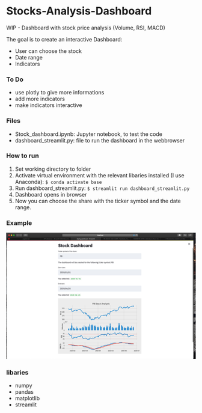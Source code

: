 # Stocks-Analysis-Dashboard
WIP - Dashboard with stock price analysis (Volume, RSI, MACD)

The goal is to create an interactive Dashboard:
- User can choose the stock
- Date range 
- Indicators

### To Do
- use plotly to give more informations
- add more indicators
- make indicators interactive

### Files
- Stock_dashboard.ipynb: Jupyter notebook, to test the code 
- dashboard_streamlit.py: file to run the dashboard in the webbrowser

### How to run
1. Set working directory to folder
2. Activate virtual environment with the relevant libaries installed (I use Anaconda):
`$ conda activate base `
3. Run dashboard_streamlit.py:
`$ streamlit run dashboard_streamlit.py`
4. Dashboard opens in browser
5. Now you can choose the share with the ticker symbol and the date range.

### Example
![](Dashboard_1.0.png)


### libaries
- numpy
- pandas
- matplotlib
- streamlit
